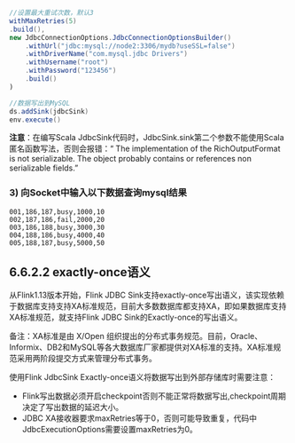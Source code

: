 ```java
//设置最大重试次数，默认3
withMaxRetries(5)
.build(),
new JdbcConnectionOptions.JdbcConnectionOptionsBuilder()
    .withUrl("jdbc:mysql://node2:3306/mydb?useSSL=false")
    .withDriverName("com.mysql.jdbc Drivers")
    .withUsername("root")
    .withPassword("123456")
    .build()
)

//数据写出到MySQL
ds.addSink(jdbcSink)
env.execute()
```

**注意**：在编写Scala JdbcSink代码时，JdbcSink.sink第二个参数不能使用Scala匿名函数写法，否则会报错：“ The implementation of the RichOutputFormat is not serializable. The object probably contains or references non serializable fields.”

### 3) 向Socket中输入以下数据查询mysql结果

```
001,186,187,busy,1000,10
002,187,186,fail,2000,20
003,186,188,busy,3000,30
004,188,186,busy,4000,40
005,188,187,busy,5000,50
```

## 6.6.2.2 exactly-once语义

从Flink1.13版本开始，Flink JDBC Sink支持exactly-once写出语义，该实现依赖于数据库支持支持XA标准规范，目前大多数数据库都支持XA，即如果数据库支持XA标准规范，就支持Flink JDBC Sink的Exactly-once的写出语义。

备注：XA标准是由 X/Open 组织提出的分布式事务规范。目前，Oracle、Informix、DB2和MySQL等各大数据库厂家都提供对XA标准的支持。XA标准规范采用两阶段提交方式来管理分布式事务。

使用Flink JdbcSink Exactly-once语义将数据写出到外部存储库时需要注意：

* Flink写出数据必须开启checkpoint否则不能正常将数据写出,checkpoint周期决定了写出数据的延迟大小。
* JDBC XA接收器要求maxRetries等于0，否则可能导致重复，代码中JdbcExecutionOptions需要设置maxRetries为0。
